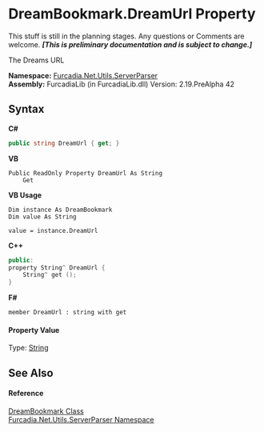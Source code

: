 # DreamBookmark.DreamUrl Property 
This stuff is still in the planning stages. Any questions or Comments are welcome. _**\[This is preliminary documentation and is subject to change.\]**_

The Dreams URL

**Namespace:**&nbsp;<a href="N_Furcadia_Net_Utils_ServerParser">Furcadia.Net.Utils.ServerParser</a><br />**Assembly:**&nbsp;FurcadiaLib (in FurcadiaLib.dll) Version: 2.19.PreAlpha 42

## Syntax

**C#**<br />
``` C#
public string DreamUrl { get; }
```

**VB**<br />
``` VB
Public ReadOnly Property DreamUrl As String
	Get
```

**VB Usage**<br />
``` VB Usage
Dim instance As DreamBookmark
Dim value As String

value = instance.DreamUrl

```

**C++**<br />
``` C++
public:
property String^ DreamUrl {
	String^ get ();
}
```

**F#**<br />
``` F#
member DreamUrl : string with get

```


#### Property Value
Type: <a href="http://msdn2.microsoft.com/en-us/library/s1wwdcbf" target="_blank">String</a>

## See Also


#### Reference
<a href="T_Furcadia_Net_Utils_ServerParser_DreamBookmark">DreamBookmark Class</a><br /><a href="N_Furcadia_Net_Utils_ServerParser">Furcadia.Net.Utils.ServerParser Namespace</a><br />